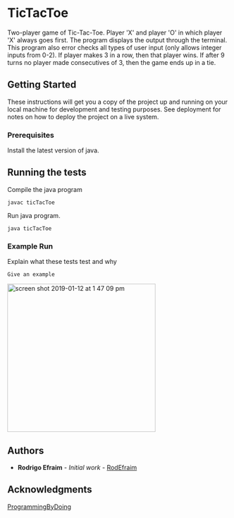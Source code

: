 # TicTacToe

Two-player game of Tic-Tac-Toe. Player 'X' and player 'O' in which player 'X' always goes first. The program displays the output through the terminal. This program also error checks all types of user input (only allows integer inputs from 0-2). If  player makes 3 in a row, then that player wins. If after 9 turns no player made consecutives of 3, then the game ends up in a tie.

## Getting Started

These instructions will get you a copy of the project up and running on your local machine for development and testing purposes. See deployment for notes on how to deploy the project on a live system.

### Prerequisites

Install the latest version of java.

## Running the tests

Compile the java program

```
javac ticTacToe
```

Run java program.

```
java ticTacToe
```

### Example Run

Explain what these tests test and why

```
Give an example
```
<img width="336" alt="screen shot 2019-01-12 at 1 47 09 pm" src="https://user-images.githubusercontent.com/32502126/51078848-aad8e480-1670-11e9-8c0c-d76c5e7b44e5.png">

## Authors

* **Rodrigo Efraim** - *Initial work* - [RodEfraim](https://github.com/RodEfraim)

## Acknowledgments

[ProgrammingByDoing](https://programmingbydoing.com)
